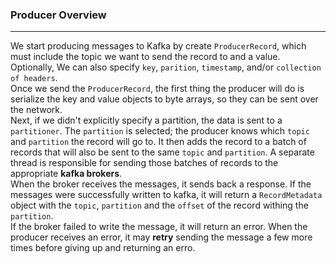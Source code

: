 ### Producer Overview

___
We start producing messages to Kafka by create `ProducerRecord`,
which must include the topic we want to send the record to and a value.
<br>
Optionally, We can also specify `key`, `parition`, `timestamp`, and/or `collection of headers`.<br>
Once we send the `ProducerRecord`,
the first thing the producer will do is serialize the key and value objects to byte arrays,
so they can be sent over the network.
<br>
Next, if we didn't explicitly specify a partition, the data is sent to a `partitioner`.
The `partition` is selected; the producer knows which `topic` and `partition` the record will go to.
It then adds the record to a batch of records that will also be sent to the same `topic` and `partition`.
A separate thread is responsible for sending those batches of records to the appropriate **kafka brokers**.
<br>
When the broker receives the messages, it sends back a response.
If the messages were successfully written to kafka,
it will return a `RecordMetadata` object with the `topic`,
`partition` and the `offset` of the record withing the `partition`.
<br>
If the broker failed to write the message, it will return an error.
When the producer receives an error,
it may **retry** sending the message a few more times before giving up and returning an erro. 